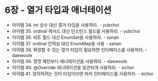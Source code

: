 # 6장 - 열거 타입과 애너테이션

- 아이템 34. int 상수 대신 열거 타입을 사용하라. - yubchoi
- 아이템 35. ordinal 메서드 대신 인스턴스 필드를 사용하라. - yubchoi
- 아이템 36. 비트 필드 대신 EnumSet을 사용하라. - sanan
- 아이템 37. ordinal 인덱싱 대신 EnumMap을 사용 - sanan
- 아이템 38. 확장할 수 있는 열거 타입이 필요하면 인터페이스를 사용하라. - daewoole
- 아이템 39. 명명 패턴보다 애너테이션을 사용하라. - daewoole
- 아이템 40. @Override 애너테이션을 일관되게 사용하라. - sichoi
- 아이템 41. 정의하려는 것이 타입이라면 마커 인터페이스를 사용하라. - sichoi
